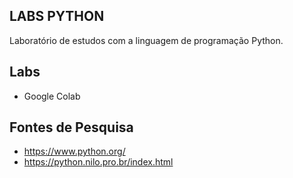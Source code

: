 ## LABS PYTHON

Laboratório de estudos com a linguagem de programação Python.

## Labs
 - Google Colab

## Fontes de Pesquisa
 - https://www.python.org/
 - https://python.nilo.pro.br/index.html
